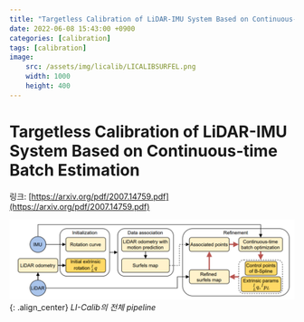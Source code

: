 ```yaml
---
title: "Targetless Calibration of LiDAR-IMU System Based on Continuous-time Batch Estimation"
date: 2022-06-08 15:43:00 +0900
categories: [calibration]
tags: [calibration]
image: 
    src: /assets/img/licalib/LICALIBSURFEL.png
    width: 1000
    height: 400
---
```


# Targetless Calibration of LiDAR-IMU System Based on Continuous-time Batch Estimation

링크: [https://arxiv.org/pdf/2007.14759.pdf](https://arxiv.org/pdf/2007.14759.pdf)

![licalib-pipeline](/assets/img/licalib/LICALIBPIPELINE.png){: .align_center}
_LI-Calib의 전체 pipeline_
